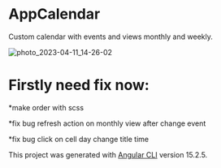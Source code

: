 # AppCalendar

Custom calendar with events and views monthly and weekly.

![photo_2023-04-11_14-26-02](https://user-images.githubusercontent.com/48102250/231156498-23772ea4-657f-4cb0-9570-4f972d7e3eb0.jpg)

# Firstly need fix now:

*make order with scss

*fix bug refresh action on monthly view after change event

*fix bug click on cell day change title time


This project was generated with [Angular CLI](https://github.com/angular/angular-cli) version 15.2.5.
